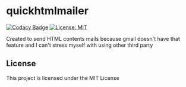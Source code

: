 # quickhtmlmailer

[![Codacy Badge](https://api.codacy.com/project/badge/Grade/c98a5a659add422e9ca5ea12716fba0f)](https://app.codacy.com/manual/yorubadeveloper/quickhtmlmailer?utm_source=github.com&utm_medium=referral&utm_content=yorubadeveloper/quickhtmlmailer&utm_campaign=Badge_Grade_Dashboard) [![License: MIT](https://img.shields.io/badge/License-MIT-yellow.svg)](https://opensource.org/licenses/MIT)


Created to send HTML contents mails because gmail doesn't have that feature and I can't stress myself with using other third party

## License

This project is licensed under the MIT License
